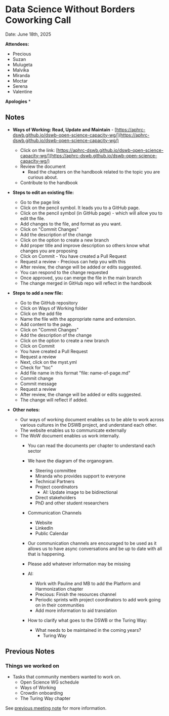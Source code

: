 # Data Science Without Borders Coworking Call

Date: June 18th, 2025

**Attendees:**
   * Precious
   * Suzan
   * Mulugeta
   * Malvika
   * Miranda
   * Moctar
   * Serena
   * Valentine
     
**Apologies**
   * 

## Notes

   * **Ways of Working: Read, Update and Maintain** - [https://aphrc-dswb.github.io/dswb-open-science-capacity-wg/](https://aphrc-dswb.github.io/dswb-open-science-capacity-wg/)
       * Click on the link: [https://aphrc-dswb.github.io/dswb-open-science-capacity-wg/](https://aphrc-dswb.github.io/dswb-open-science-capacity-wg/)
       * Review the document
           * Read the chapters on the handbook related to the topic you are curious about. 
       * Contribute to the handbook

   * **Steps to edit an existing file:**
       * Go to the page link
       * Click on the pencil symbol. It leads you to a GitHub page.
       * Click on the pencil symbol (in GitHub page) - which will allow you to edit the file. 
       * Add changes to the file, and format as you want.
       * Click on "Commit Changes"
       * Add the description of the change
       * Click on the option to create a new branch
       * Add proper title and improve description so others know what changes you are proposing
       * Click on Commit - You have created a Pull Request
       * Request a review - Precious can help you with this
       * After review, the change will be added or edits suggested.
       * You can respond to the change requested
       * Once approved, you can merge the file in the main branch
       * The change merged in GitHub repo will reflect in the handbook

   * **Steps to add a new file:**
       * Go to the GitHub repository
       * Click on Ways of Working folder
       * Click on the add file
       * Name the file with the appropriate name and extension.
       * Add content to the page.
       * Click on "Commit Changes"
       * Add the description of the change
       * Click on the option to create a new branch
       * Click on Commit
       * You have created a Pull Request
       * Request a review
       * Next, click on the myst.yml
       * Check for "toc"
       * Add file name in this format "file: name-of-page.md"
       * Commit change
       * Commit message
       * Request a review
       * After review, the change will be added or edits suggested.
       * The change will reflect if added.

  * **Other notes:**
       * Our ways of working document enables us to be able to work across various cultures in the DSWB project, and understand each other. 
       * The website enables us to communicate externally
       * The WoW document enables us work internally. 
           * You can read the documents per chapter to understand each sector
           * We have the diagram of the organogram. 
               * Steering committee
               * Miranda who provides support to everyone
               * Technical Partners
               * Project coordinators
                   * AI: Update image to be bidirectional
               * Direct stakeholders
               * PhD and other student researchers
           * Communication Channels
               * Website
               * LinkedIn
               * Public Calendar
           * Our communication channels are encouraged to be used as it allows us to have async conversations and be up to date with all that is happening. 
           * Please add whatever information may be missing
           * AI:
               * Work with Pauline and MB to add the Platform and Harmonization chapter
               * Precious: Finish the resources channel
               * Periodic sprints with project coordinators to add work going on in their communities
               * Add more information to aid translation

           * How to clarify what goes to the DSWB or the Turing Way:
               * What needs to be maintained in the coming years?
                   * Turing Way

## Previous Notes

### Things we worked on

   * Tasks that community members wanted to work on. 
     * Open Science WG schedule
     * Ways of Working
     * Crowdin onboarding
     * The Turing Way chapter

See [previous meeting note](https://github.com/aphrc-dswb/dswb-open-science-capacity-wg/blob/main/project-management/coworking-calls/20250611-coworking-call-notes.md) for more information.
